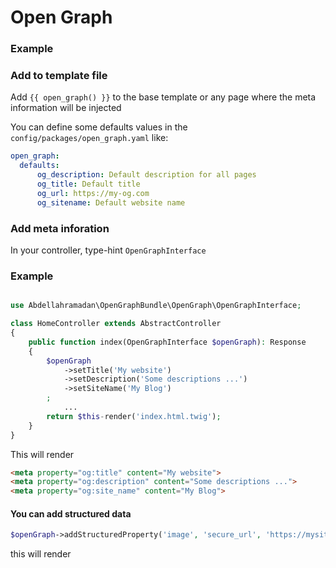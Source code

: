 # Open Graph

### Example

### Add to template file
Add ```{{ open_graph() }}``` to the base template or any page where the meta information will be injected

You can define some defaults values in the `config/packages/open_graph.yaml` like:
```yaml
open_graph:
  defaults:
      og_description: Default description for all pages
      og_title: Default title
      og_url: https://my-og.com
      og_sitename: Default website name
```

### Add meta inforation
In your controller, type-hint `OpenGraphInterface`

### Example
```php

use Abdellahramadan\OpenGraphBundle\OpenGraph\OpenGraphInterface;

class HomeController extends AbstractController
{
    public function index(OpenGraphInterface $openGraph): Response
    {
        $openGraph
            ->setTitle('My website')
            ->setDescription('Some descriptions ...')
            ->setSiteName('My Blog')
        ;
            ...
        return $this-render('index.html.twig');
    }
}
```
This will render
```html
<meta property="og:title" content="My website">
<meta property="og:description" content="Some descriptions ...">
<meta property="og:site_name" content="My Blog">
```

#### You can add structured data
```php
$openGraph->addStructuredProperty('image', 'secure_url', 'https://mysite.com/test.jpg')
```
this will render 
